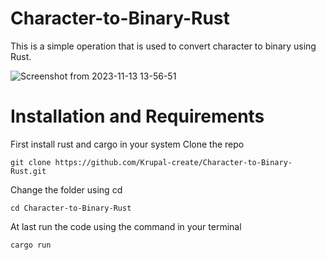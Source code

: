 # Character-to-Binary-Rust
This is a simple operation that is used to convert character to binary using Rust.

![Screenshot from 2023-11-13 13-56-51](https://github.com/Krupal-create/Character-to-Binary-Rust/assets/85097081/4d313556-485f-401a-a60d-e1d6751f2c3e)

# Installation and Requirements
First install rust and cargo in your system
Clone the repo
```
git clone https://github.com/Krupal-create/Character-to-Binary-Rust.git
```

Change the folder using cd
```
cd Character-to-Binary-Rust
```

At last run the code using the command in your terminal
```
cargo run
```
